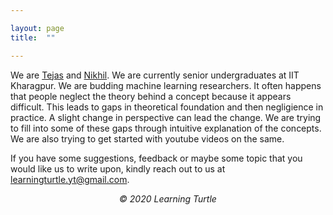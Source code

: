 ```yaml
---

layout: page
title:  ""

---
```


We are [Tejas](https://tejasvaidhyadev.github.io) and [Nikhil](https://itsShnik.github.io). We are currently senior undergraduates at IIT Kharagpur. We are budding machine learning researchers. It often happens that people neglect the theory behind a concept because it appears difficult. This leads to gaps in theoretical foundation and then negligience in practice. A slight change in perspective can lead the change. We are trying to fill into some of these gaps through intuitive explanation of the concepts. We are also trying to get started with youtube videos on the same.

If you have some suggestions, feedback or maybe some topic that you would like us to write upon, kindly reach out to us at [learningturtle.yt@gmail.com](mailto:learningturtle.yt@gmail.com).

<div align="center">
  <i>
  © 2020 Learning Turtle
  </i>
</div>
